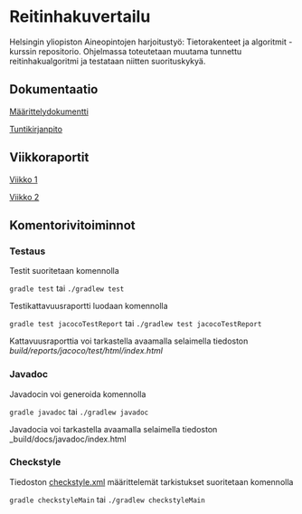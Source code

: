 # Reitinhakuvertailu

Helsingin yliopiston Aineopintojen harjoitustyö: Tietorakenteet ja algoritmit -kurssin repositorio. Ohjelmassa toteutetaan muutama tunnettu reitinhakualgoritmi ja testataan niitten suorituskykyä.

## Dokumentaatio

[Määrittelydokumentti](https://github.com/guotin/Reitinhakuvertailu/blob/master/dokumentaatio/maarittely.md)

[Tuntikirjanpito](https://github.com/guotin/Reitinhakuvertailu/blob/master/dokumentaatio/tuntikirjanpito.md)

## Viikkoraportit

[Viikko 1](https://github.com/guotin/Reitinhakuvertailu/blob/master/dokumentaatio/viikkoraportit/viikko_1.md)

[Viikko 2](https://github.com/guotin/Reitinhakuvertailu/blob/master/dokumentaatio/viikkoraportit/viikko_2.md)

## Komentorivitoiminnot

### Testaus

Testit suoritetaan komennolla

`gradle test` tai `./gradlew test `

Testikattavuusraportti luodaan komennolla

`gradle test jacocoTestReport` tai `./gradlew test jacocoTestReport`

Kattavuusraporttia voi tarkastella avaamalla selaimella tiedoston _build/reports/jacoco/test/html/index.html_

### Javadoc

Javadocin voi generoida komennolla

`gradle javadoc` tai `./gradlew javadoc`

Javadocia voi tarkastella avaamalla selaimella tiedoston _build/docs/javadoc/index.html

### Checkstyle

Tiedoston [checkstyle.xml](https://github.com/guotin/Reitinhakuvertailu/blob/master/PathFinder/config/checkstyle/checkstyle.xml) määrittelemät tarkistukset suoritetaan komennolla

`gradle checkstyleMain` tai `./gradlew checkstyleMain`
